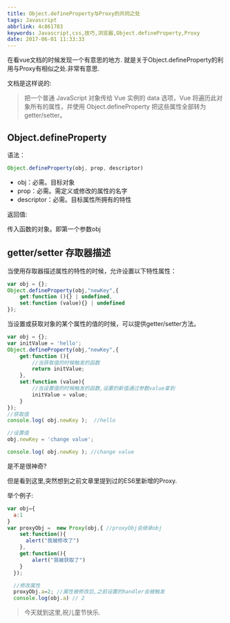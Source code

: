 ```yaml
---
title: Object.defineProperty与Proxy的共同之处
tags: Javascript
abbrlink: 4c861783
keywords: Javascript,css,技巧,浏览器,Object.defineProperty,Proxy
date: 2017-06-01 11:33:33
---
```

在看vue文档的时候发现一个有意思的地方.
就是关于Object.defineProperty的利用与Proxy有相似之处.非常有意思.

文档是这样说的:

> 把一个普通 JavaScript 对象传给 Vue 实例的 data 选项，Vue 将遍历此对象所有的属性，并使用 Object.defineProperty 把这些属性全部转为 getter/setter。

## Object.defineProperty
语法：
```javascript
Object.defineProperty(obj, prop, descriptor)
```

* obj：必需。目标对象 
* prop：必需。需定义或修改的属性的名字
* descriptor：必需。目标属性所拥有的特性

返回值:

传入函数的对象。即第一个参数obj


## getter/setter 存取器描述

当使用存取器描述属性的特性的时候，允许设置以下特性属性：


```javascript
var obj = {};
Object.defineProperty(obj,"newKey",{
    get:function (){} | undefined,
    set:function (value){} | undefined
});
```

当设置或获取对象的某个属性的值的时候，可以提供getter/setter方法。

``` javascript
var obj = {};
var initValue = 'hello';
Object.defineProperty(obj,"newKey",{
    get:function (){
        //当获取值的时候触发的函数
        return initValue;    
    },
    set:function (value){
        //当设置值的时候触发的函数,设置的新值通过参数value拿到
        initValue = value;
    }
});
//获取值
console.log( obj.newKey );  //hello

//设置值
obj.newKey = 'change value';

console.log( obj.newKey ); //change value
```


是不是很神奇? 

但是看到这里,突然想到之前文章里提到过的ES6里新增的Proxy.

举个例子:

``` javascript
var obj={
  a:1
}
var proxyObj =  new Proxy(obj,{ //proxyObj会继承obj
    set:function(){
      alert("我被修改了")
    },
    get:function(){
        alert("我被获取了")
    }
  });

  //修改属性
  proxyObj.a=2; //属性被修改后,之前设置的handler会被触发
  console.log(obj.a) // 2
```


> 今天就到这里,祝儿童节快乐.